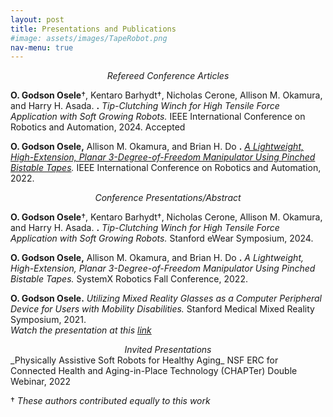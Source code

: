 ```yaml
---
layout: post
title: Presentations and Publications
#image: assets/images/TapeRobot.png
nav-menu: true
---
```


<center><em>Refereed Conference Articles</em></center>

**O. Godson Osele**&dagger;, Kentaro Barhydt&dagger;, Nicholas Cerone, Allison M. Okamura, and Harry H. Asada.  **.** _Tip-Clutching Winch for High Tensile Force Application with Soft Growing Robots._ IEEE International Conference on Robotics and Automation, 2024. Accepted

**O. Godson Osele,** Allison M. Okamura, and Brian H. Do **.** _[A Lightweight, High-Extension, Planar 3-Degree-of-Freedom Manipulator Using Pinched Bistable Tapes](https://ieeexplore.ieee.org/stamp/stamp.jsp?arnumber=9811976)._ IEEE International Conference on Robotics and Automation, 2022.

<center><em>Conference Presentations/Abstract</em></center>

**O. Godson Osele**&dagger;, Kentaro Barhydt&dagger;, Nicholas Cerone, Allison M. Okamura, and Harry H. Asada.  **.** _Tip-Clutching Winch for High Tensile Force Application with Soft Growing Robots._ Stanford eWear Symposium, 2024. 

**O. Godson Osele,** Allison M. Okamura, and Brian H. Do **.** _A Lightweight, High-Extension, Planar 3-Degree-of-Freedom Manipulator Using Pinched Bistable Tapes._ SystemX Robotics Fall Conference, 2022.

**O. Godson Osele.** _Utilizing Mixed Reality Glasses as a Computer Peripheral Device for Users with Mobility Disabilities._ Stanford Medical Mixed Reality Symposium, 2021.<br>_Watch the presentation at this [link](https://www.youtube.com/watch?v=D6Vt6CaK1L4&t=1730s)_

<center><em>Invited Presentations</em></center>
_Physically Assistive Soft Robots for Healthy Aging_ NSF ERC for Connected Health and Aging-in-Place Technology (CHAPTer) Double Webinar, 2022


&dagger; *These authors contributed equally to this work*